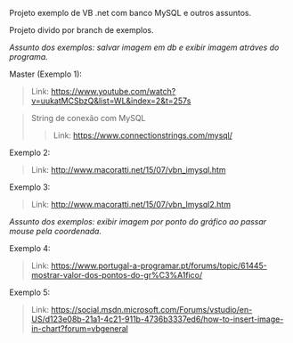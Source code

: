 Projeto exemplo de VB .net com banco MySQL e outros assuntos.

Projeto divido por branch de exemplos.

*Assunto dos exemplos: salvar imagem em db e exibir imagem atráves do programa.*

Master (Exemplo 1):
> Link: https://www.youtube.com/watch?v=uukatMCSbzQ&list=WL&index=2&t=257s

>String de conexão com MySQL
>>Link: https://www.connectionstrings.com/mysql/

Exemplo 2:
> Link: http://www.macoratti.net/15/07/vbn_imysql.htm

Exemplo 3:
> Link: http://www.macoratti.net/15/07/vbn_lmysql2.htm


*Assunto dos exemplos: exibir imagem por ponto do gráfico ao passar mouse pela coordenada.*

Exemplo 4:
> Link: https://www.portugal-a-programar.pt/forums/topic/61445-mostrar-valor-dos-pontos-do-gr%C3%A1fico/

Exemplo 5:
> Link: https://social.msdn.microsoft.com/Forums/vstudio/en-US/d123e08b-21a1-4c21-911b-4736b3337ed6/how-to-insert-image-in-chart?forum=vbgeneral

